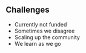 ## Challenges

* Currently not funded
* Sometimes we disagree
* Scaling up the community
* We learn as we go 

